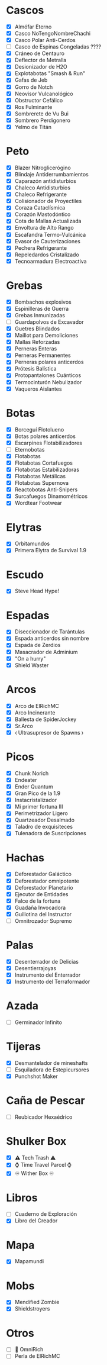 # Cascos
- [x] Almófar Eterno
- [x] Casco NoTengoNombreChachi
- [x] Casco Polar Anti-Cerdos
- [ ] Casco de Espinas Congeladas ????
- [x] Cráneo de Centauro
- [x] Deflector de Metralla
- [x] Desionizador de H2O
- [x] Explotabotas "Smash & Run"
- [x] Gafas de Jeb
- [x] Gorro de Notch
- [x] Neovisor Vulcanológico
- [x] Obstructor Cefálico
- [x] Ros Fulminante
- [x] Sombrerete de Vu Bui
- [x] Sombrero Perdigonero
- [x] Yelmo de Titán

# Peto
- [x] Blazer Nitroglicerógino
- [x] Blindaje Antiderrumbamientos
- [x] Caparazón antidisturbios
- [x] Chaleco Antidisturbios
- [x] Chaleco Refrigerante
- [x] Colisionador de Proyectiles
- [x] Coraza Cataclísmica
- [x] Corazón Mastodóntico
- [x] Cota de Mallas Actualizada
- [x] Envoltura de Alto Rango
- [x] Escafandra Termo-Vulcánica
- [x] Evasor de Cauterizaciones
- [x] Pechera Refrigerante
- [x] Repeledardos Cristalizado
- [x] Tecnoarmadura Electroactiva

# Grebas
- [x] Bombachos explosivos
- [x] Espinilleras de Guerra
- [x] Grebas Inmunizadas
- [ ] Guardapolvos de Excavador
- [x] Guetres Blindados
- [x] Maillot para Demoliciones
- [x] Mallas Reforzadas
- [x] Perneras Enteras
- [x] Perneras Permanentes
- [x] Perneras polares anticerdos
- [x] Prótesis Balística
- [x] Protopantalones Cuánticos
- [x] Termocinturón Nebulizador
- [x] Vaqueros Aislantes

# Botas
- [x] Borceguí Flotolueno
- [x] Botas polares anticerdos
- [x] Escarpines Flotabilizadores
- [ ] Eternobotas
- [x] Flotabotas
- [x] Flotabotas Cortafuegos
- [x] Flotabotas Estabilizadoras
- [x] Flotabotas Metálicas
- [x] Flotabotas Supernova
- [x] Reactobotas Anti-Snipers
- [x] Surcafuegos Dinamométricos
- [x] Wordtear Footwear

# Elytras
- [x] Orbitamundos
- [x] Primera Elytra de Survival 1.9

# Escudo
- [x] Steve Head Hype!

# Espadas
- [x] Diseccionador de Tarántulas
- [x] Espada anticerdos sin nombre
- [x] Espada de Zerdios
- [x] Masacrador de Adminium
- [x] "On a hurry"
- [x] Shield Waster

# Arcos
- [x] Arco de ElRichMC
- [x] Arco Incinerante
- [x] Ballesta de SpiderJockey
- [x] Sr.Arco
- [x] ⧼ Ultrasupresor de Spawns ⧽

# Picos
- [x] Chunk Norich
- [x] Endeater
- [x] Ender Quantum
- [x] Gran Pico de la 1.9
- [x] Instacristalizador
- [x] Mi primer fortuna III
- [x] Perimetrizador Ligero
- [x] Quartzeador Desalmado
- [x] Taladro de exquisiteces
- [x] Tulenadora de Suscripciones

# Hachas
- [x] Deforestador Galáctico
- [x] Deforestador omnipotente
- [x] Deforestador Planetario
- [x] Ejecutor de Entidades
- [x] Falce de la fortuna
- [x] Guadaña Invocadora
- [x] Guillotina del Instructor
- [ ] Omnitrozador Supremo

# Palas
- [x] Desenterrador de Delicias
- [x] Desentierrajoyas
- [x] Instrumento del Enterrador
- [x] Instrumento del Terraformador

# Azada
- [ ] Germinador Infinito

# Tijeras
- [x] Desmantelador de mineshafts
- [ ] Esquiladora de Estepicursores
- [x] Punchshot Maker

# Caña de Pescar
- [ ] Reubicador Hexaédrico

# Shulker Box
- [x] ⚠ Tech Trash ⚠
- [x] ⌚ Time Travel Parcel ⌚
- [x] ♾ Wither Box ♾

# Libros
- [ ] Cuaderno de Exploración
- [x] Libro del Creador

# Mapa
- [x] Mapamundi

# Mobs
- [x] Mendified Zombie
- [x] Shieldstroyers

# Otros
- [ ] 🎥 OmniRich
- [ ] Perla de ElRichMC
